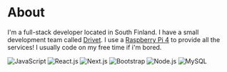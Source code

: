 # About
I'm a full-stack developer located in South Finland. I have a small development team called [Drivet](https://drivet.xyz). I use a [Raspberry Pi 4](https://www.raspberrypi.org/products/raspberry-pi-4-model-b/) to provide all the services! I usually code on my free time if i'm bored.

<span>
  <img src="https://img.shields.io/badge/Javascript-EFD81D?style=for-the-badge&logo=javascript&logoColor=black" alt="JavaScript" title="JavaScript" />
  <img src="https://img.shields.io/badge/react.js-black?style=for-the-badge&logo=react&logoColor=61DBFB" alt="React.js" title="React.js" />
  <img src="https://img.shields.io/badge/nextjs-0070F3?style=for-the-badge&logo=vercel&logoColor=white" alt="Next.js" title="Next.js" />
  <img src="https://img.shields.io/badge/bootstrap-8813FC?style=for-the-badge&logo=bootstrap&logoColor=white" alt="Bootstrap" title="Bootstrap" />
  <img src="https://img.shields.io/badge/node.js-73BB52?style=for-the-badge&logo=node.js&logoColor=white" alt="Node.js" title="Node.js" />
  <img src="https://img.shields.io/badge/mysql-00618a?style=for-the-badge&logo=mysql&logoColor=white" alt="MySQL" title="MySQL" />
</span>
